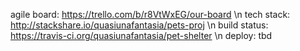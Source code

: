agile board: https://trello.com/b/r8VtWxEG/our-board \n
tech stack: http://stackshare.io/quasiunafantasia/pets-proj \n
build status: https://travis-ci.org/quasiunafantasia/pet-shelter \n
deploy: tbd
